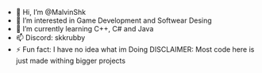 - 👋 Hi, I’m @MalvinShk
- 👀 I’m interested in Game Development and Softwear Desing
- 🌱 I’m currently learning C++, C# and Java
- 📫 Discord: skkrubby
- ⚡ Fun fact: I have no idea what im Doing
  DISCLAIMER: Most code here is just made withing bigger projects
